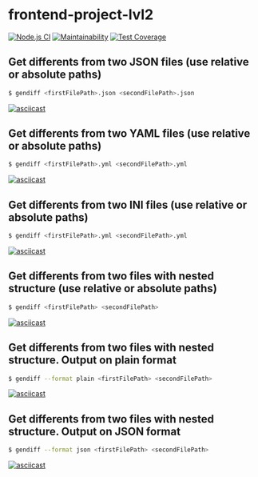 # frontend-project-lvl2

[![Node.js CI](https://github.com/ggrelaxi/frontend-project-lvl2/workflows/Node.js%20CI/badge.svg)](https://github.com/ggrelaxi/frontend-project-lvl2/actions)
[![Maintainability](https://api.codeclimate.com/v1/badges/4988d97517a9c20c4fb4/maintainability)](https://codeclimate.com/github/ggrelaxi/frontend-project-lvl2/maintainability)
[![Test Coverage](https://api.codeclimate.com/v1/badges/4988d97517a9c20c4fb4/test_coverage)](https://codeclimate.com/github/ggrelaxi/frontend-project-lvl2/test_coverage)

## Get differents from two JSON files (use relative or absolute paths)
```sh
$ gendiff <firstFilePath>.json <secondFilePath>.json
```
[![asciicast](https://asciinema.org/a/337517.png)](https://asciinema.org/a/337517)


## Get differents from two YAML files (use relative or absolute paths)
```sh
$ gendiff <firstFilePath>.yml <secondFilePath>.yml
```
[![asciicast](https://asciinema.org/a/337988.png)](https://asciinema.org/a/337988)

## Get differents from two INI files (use relative or absolute paths)
```sh
$ gendiff <firstFilePath>.yml <secondFilePath>.yml
```
[![asciicast](https://asciinema.org/a/338023.png)](https://asciinema.org/a/338023)


## Get differents from two files with nested structure (use relative or absolute paths)
```sh
$ gendiff <firstFilePath> <secondFilePath>
```
[![asciicast](https://asciinema.org/a/340090.png)](https://asciinema.org/a/340090)

## Get differents from two files with nested structure. Output on plain format
```sh
$ gendiff --format plain <firstFilePath> <secondFilePath>
```
[![asciicast](https://asciinema.org/a/340158.png)](https://asciinema.org/a/340158)

## Get differents from two files with nested structure. Output on JSON format
```sh
$ gendiff --format json <firstFilePath> <secondFilePath>
```
[![asciicast](https://asciinema.org/a/341503.png)](https://asciinema.org/a/341503)